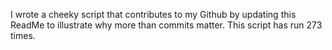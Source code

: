 I wrote a cheeky script that contributes to my Github by updating this ReadMe to illustrate why more than commits matter. This script has run 273 times.